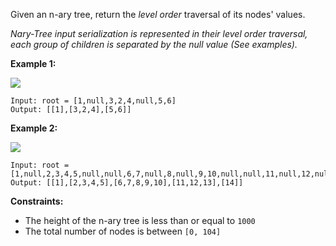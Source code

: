 Given an n-ary tree, return the _level order_ traversal of its nodes' values.

_Nary-Tree input serialization is represented in their level order traversal,
each group of children is separated by the null value (See examples)._



**Example 1:**

![](https://assets.leetcode.com/uploads/2018/10/12/narytreeexample.png)

    
    
    Input: root = [1,null,3,2,4,null,5,6]
    Output: [[1],[3,2,4],[5,6]]
    

**Example 2:**

![](https://assets.leetcode.com/uploads/2019/11/08/sample_4_964.png)

    
    
    Input: root = [1,null,2,3,4,5,null,null,6,7,null,8,null,9,10,null,null,11,null,12,null,13,null,null,14]
    Output: [[1],[2,3,4,5],[6,7,8,9,10],[11,12,13],[14]]
    



**Constraints:**

  * The height of the n-ary tree is less than or equal to `1000`
  * The total number of nodes is between `[0, 104]`

